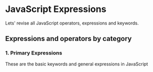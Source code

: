 # JavaScript Expressions

Lets' revise all JavaScript operators, expressions and keywords.

## **Expressions and operators by category**

### **1. Primary Expressions**

These are the basic keywords and general expressions in JavaScript
